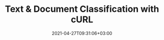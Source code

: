 ---
############################# Static ############################
layout: "product"
date: 2021-04-27T09:31:06+03:00
draft: false

product: "Classification"
product_tag: "classification"
platform: "cURL"
platform_tag: "curl"

############################# Head ############################
head_title: "Documents & Text Classification in Cloud | cURL for REST API"
head_description: "REST API to classify raw text from PDF, Microsoft Word, OpenDocument & rich text documents via cURL commands as per IAB-2 taxonomy."

############################# Header ############################
title: "Text & Document Classification with cURL"
description: "Classify raw text and documents as per IAB-2, Documents, and Sentiment taxonomy into predefined classes."
button:
    enable: true

############################# SubMenu ############################
submenu:
    enable: true
    
    left:
        img_alt: "GroupDocs.Classification for Cloud"
        image: "https://www.groupdocs.cloud/templates/groupdocscloud/images/sdk/272x272/groupdocs_classification-for-curl.png"
        product: "GroupDocs.Classification"
        platform: "cURL"

    middle:
        button:
            # button loop
            - link: "#overview"
              text: "Overview"

            # button loop
            - link: "#features"
              text: "Features"


            # button loop
            - link: "https://docs.groupdocs.cloud/classification/release-notes/"
              text: "Release Notes"

            # button loop
            - link: "https://purchase.groupdocs.cloud/pricing"
              text: "Pricing"

    right:
        link_download: "https://groupdocscloud.github.io/"
        link_learn: "https://docs.groupdocs.cloud/classification/"
        link_buy: "https://purchase.groupdocs.cloud/buy"

############################# Overview ############################
overview:
    enable: true
    content: |
      GroupDocs.Classification Cloud for cURL provides you an automated way to classify your raw text or documents into ‎predefined categories based on IAB-2, Documents, or Sentiment taxonomy.‎ 
    tabs:
      enable: true
      
      ## TAB ONE ##
      tab_one:
        description: |
          An overview of the main features supported by GroupDocs.Classification Cloud for cURL.
      
        right:
          enable: true
          icon: "fas fa-object-group"
          title: "Overview"
          content: |
            * Classify Raw Data
            * Classify Document
      
      ## TAB TWO ##
      tab_two:
        description: |
          GroupDocs.Classification Cloud for cURL supports a number of document formats.

        left:
          enable: true
          table:
            # table loop
            - title: "Microsoft Office"
              content: |
                * **Word**: DOC, DOCX, DOCM, DOT, DOTX, DOTM, RTF‎
                
        right:
          enable: true
          table:
            # table loop
            - title: "Other Formats"
              content: |
                * **OpenDocument**: ODT, OTT
                * **Fixed Layout**:  PDF
                * **Text**: TXT
                

        


      ## TAB THREE ##
      tab_three:
        description: |
          GroupDocs.Classification Cloud for cURL - some of the supported languages and platforms.
      
        left:
          enable: true
          table:
            # table loop
            - icon: "fab fa-windows"
              title: "Operating Systems"
              content: |
                * Microsoft Windows Desktop
                * Microsoft Windows Server
                * Linux
                * MacOS

            # table loop
            - icon: "fas fa-code"
              title: "Supported Frameworks"
              content: |
                * Java 7 (1.7) and above

        right:
          enable: true
          table:
            # table loop
            - icon: "fas fa-cogs"
              title: "Development Environments"
              content: |
                * NetBeans
                * IntelliJ IDEA
                * Eclipse
            # table loop
            - icon: "fas fa-tools"
              title: "Build Automation Tool"
              content: |
                * Maven

############################# Features ############################
features:
    enable: true
    title: "Advanced Document Classification REST API Features"

    feature:
      # feature loop
      - icon: "fas fa-filter"
        content: "Classify raw text based on IAB-2, Documents, and Sentiment taxonomies"

      # feature loop
      - icon: "fas fa-check-square"
        content: "Perform classification of the documents as per IAB-2, Documents, or Sentiment taxonomies"

      # feature loop
      - icon: "fas fa-eye"
        content: "View classification information regarding classes and their respective probabilities"
      
      # feature loop
      - icon: "fas fa-bolt"
        content: "Speed up the development process"

      # feature loop
      - icon: "fas fa-folder"
        content: "100% tested and out of the box running"

      # feature loop
      - icon: "fas fa-thumbs-up"
        content: "Convenient to use API"

      # feature loop
      - icon: "fas fa-smile"
        content: "Easy integration with REST API"

      # feature loop
      - icon: "fas fa-lock"
        content: "APIs are secured and require authentication"

      # feature loop
      - icon: "fas fa-list-alt"
        content: "API explorer based on swagger collection"
      # feature loop
      - icon: "fas fa-random"
        content: "Classification of pivot tables in Excel workbooks"
      # feature loop
      - icon: "fas fa-lock"
        content: "APIs are secured and require authentication"
      # feature loop
      - icon: "fas fa-list"
        content: "API explorer based on swagger collection"
    
    more_feature:
      # more_feature_loop
      - title: "Supported Types of Taxonomy"
        content: "GroupDocs.Classification Cloud SDK for .NET performs classification based on three types of Taxonomies. ‎The raw text or document classification is done as per IAB-2, Document, or Sentiment ‎taxonomies. Following example shows how to classify raw text based on IAB-2 taxonomy using cURL:‎‎"

      # more_feature_loop
      - title: "Raw Text Classification as per IAB-2 Taxonomy - cURL - Request"
        content: |
          
          
          ```shell
          curl -X POST "https://api.groupdocs.cloud/v1.0/classification/classify?BestClassesCount=3" \
          -H "accept: application/json" \
          -H "authorization: Bearer TOKEN" \
          -H "Content-Type: application/json" \
          -d "{ \"description\": \"Medicine is an important part of our life\"}"
          ```
      # more_feature_loop
      - title: "Raw Text Online Classification as per IAB-2 Taxonomy - cURL - Response"
        content: |
          
          
          ```shell
              {
              "bestClassName": "Healthy_Living",
              "bestClassProbability": 53.77,
              "bestResults": [
                  {
                      "className": "Healthy_Living",
                      "classProbability": 53.77
                  },
                  {
                      "className": "Medical_Health",
                      "classProbability": 38.27
                  },
                  {
                      "className": "Pets",
                      "classProbability": 1.98
                  }
              ],
              "code": 200,
              "status": "OK"
          }
          
          ```
      

############################# Support ############################
support:
    enable: true

############################# Solutions ############################
solutions:
    enable: true
    title: "GroupDocs.Viewer Cloud also offers individual document rendering SDKs for other popular languages as listed below:"

    solution:
        # solution loop
        - img_alt: "GroupDocs.Viewer Cloud SDK for cURL"
          image: "https://www.groupdocs.cloud/templates/groupdocscloud/images/sdk/272x272/groupdocs_translation-for-curl.png"
          product: "GroupDocs.Viewer"
          platform: "cURL"
          link: "/classification/curl/"

        # solution loop
        - img_alt: "GroupDocs.Viewer Cloud SDK for .NET"
          image: "https://www.groupdocs.cloud/templates/groupdocscloud/images/sdk/272x272/groupdocs_translation-for-net.png"
          product: "GroupDocs.Viewer"
          platform: " .NET"
          link: "/classification/net/"

      

     

        

############################# Back to top ###############################
back_to_top:
  enable: true
---